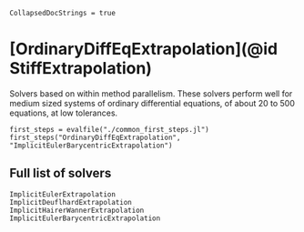 ```@meta
CollapsedDocStrings = true
```
# [OrdinaryDiffEqExtrapolation](@id StiffExtrapolation)

Solvers based on within method parallelism.
These solvers perform well for medium sized systems of ordinary differential equations, of about 20 to 500 equations,
at low tolerances.

```@eval
first_steps = evalfile("./common_first_steps.jl")
first_steps("OrdinaryDiffEqExtrapolation", "ImplicitEulerBarycentricExtrapolation")
```

## Full list of solvers

```@docs
ImplicitEulerExtrapolation
ImplicitDeuflhardExtrapolation
ImplicitHairerWannerExtrapolation
ImplicitEulerBarycentricExtrapolation
```
